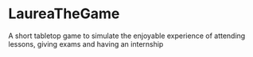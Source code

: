 # LaureaTheGame
A short tabletop game to simulate the enjoyable experience of attending lessons, giving exams and having an internship
